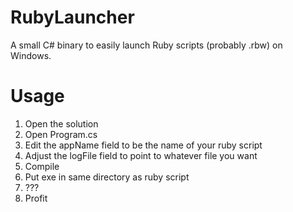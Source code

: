 RubyLauncher
============

A small C# binary to easily launch Ruby scripts (probably .rbw) on Windows.


Usage
=====

1. Open the solution
2. Open Program.cs
3. Edit the appName field to be the name of your ruby script
4. Adjust the logFile field to point to whatever file you want
5. Compile
6. Put exe in same directory as ruby script
7. ???
8. Profit
